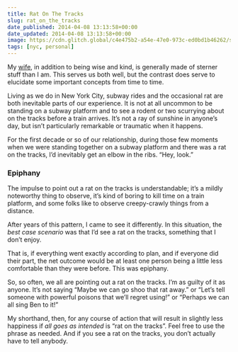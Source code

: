 ```yaml
---
title: Rat On The Tracks
slug: rat_on_the_tracks
date_published: 2014-04-08 13:13:58+00:00
date_updated: 2014-04-08 13:13:58+00:00
image: https://cdn.glitch.global/c4e475b2-a54e-47e0-973c-ed0bd1b46262/slyfox-photography-BYtFC4Iyk0c-unsplash.jpg?v=1670294659242
tags: [nyc, personal]
---
```

My [wife](http://alainabrowne.com/), in addition to being wise and kind, is generally made of sterner stuff than I am. This serves us both well, but the contrast does serve to elucidate some important concepts from time to time.

Living as we do in New York City, subway rides and the occasional rat are both inevitable parts of our experience. It is not at all uncommon to be standing on a subway platform and to see a rodent or two scurrying about on the tracks before a train arrives. It’s not a ray of sunshine in anyone’s day, but isn’t particularly remarkable or traumatic when it happens.

For the first decade or so of our relationship, during those few moments when we were standing together on a subway platform and there was a rat on the tracks, I’d inevitably get an elbow in the ribs. “Hey, look.”

### Epiphany

The impulse to point out a rat on the tracks is understandable; it’s a mildly noteworthy thing to observe, it’s kind of boring to kill time on a train platform, and some folks like to observe creepy-crawly things from a distance.

After years of this pattern, I came to see it differently. In this situation, the *best case scenario* was that I’d see a rat on the tracks, something that I don’t enjoy.

That is, if everything went exactly according to plan, and if everyone did their part, the net outcome would be at least one person being a little less comfortable than they were before. This was epiphany.

So, so often, we all are pointing out a rat on the tracks. I’m as guilty of it as anyone. It’s not saying “Maybe we can go shoo that rat away.” or “Let’s tell someone with powerful poisons that we’ll regret using!” or “Perhaps we can all sing Ben to it!”

My shorthand, then, for any course of action that will result in slightly less happiness if *all goes as intended* is “rat on the tracks”. Feel free to use the phrase as needed. And if you see a rat on the tracks, you don’t actually have to tell anybody.
